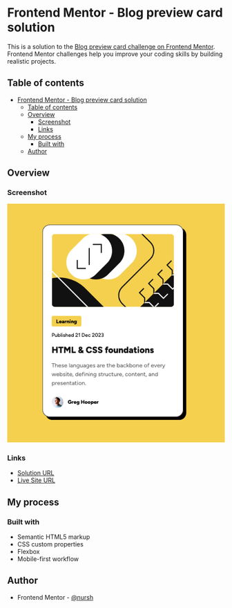 # Frontend Mentor - Blog preview card solution

This is a solution to the [Blog preview card challenge on Frontend Mentor](https://www.frontendmentor.io/challenges/blog-preview-card-ckPaj01IcS). Frontend Mentor challenges help you improve your coding skills by building realistic projects. 

## Table of contents

- [Frontend Mentor - Blog preview card solution](#frontend-mentor---blog-preview-card-solution)
  - [Table of contents](#table-of-contents)
  - [Overview](#overview)
    - [Screenshot](#screenshot)
    - [Links](#links)
  - [My process](#my-process)
    - [Built with](#built-with)
  - [Author](#author)


## Overview


### Screenshot

![](./assets/images/Final-Screenshot.png)


### Links

- [Solution URL](https://github.com/nursh/FM-Blog-Preview-Card)
- [Live Site URL](https://nursh.github.io/FM-Blog-Preview-Card/)

## My process

### Built with

- Semantic HTML5 markup
- CSS custom properties
- Flexbox
- Mobile-first workflow

## Author

- Frontend Mentor - [@nursh](https://www.frontendmentor.io/profile/nursh)

